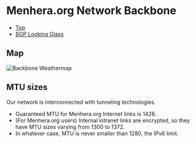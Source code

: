 # Menhera.org Network Backbone

* [Top](/)
* [BGP Looking Glass](https://looking-glass.nc.menhera.org/)

## Map

![Backbone Weathermap](https://librenms.menhera.org/plugins/Weathermap/output/backbone.png)

## MTU sizes
Our network is interconnected with tunneling technologies.

* Guaranteed MTU for Menhera.org Internet links is 1426.
* (For Menhera.org users) Internal intranet links are encrypted, so they have MTU sizes varying from 1300 to 1372.
* In whatever case, MTU is never smaller than 1280, the IPv6 limit.
